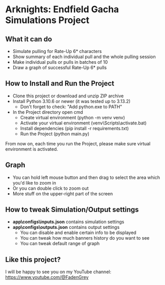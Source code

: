 # Arknights: Endfield Gacha Simulations Project

## What it can do

- Simulate pulling for Rate-Up 6* characters
- Show summary of each individual pull and the whole pulling session
- Make individual pulls or pulls in batches of 10
- Draw a graph of successful Rate-Up 6* pulls

## How to Install and Run the Project

- Clone this project or download and unzip ZIP archive
- Install Python 3.10.6 or newer (it was tested up to 3.13.2)
    - Don't forget to check: "Add python.exe to PATH"
- In the Project directory open cmd
    - Create virtual environment (python -m venv venv)
    - Activate your virtual environment (venv\Scripts\activate.bat)
    - Install dependencies (pip install -r requirements.txt)
    - Run the Project (python main.py)

From now on, each time you run the Project, please make sure virtual environment is activated.

## Graph

- You can hold left mouse button and then drag to select the area which you'd like to zoom in
- Or you can double click to zoom out
- More stuff on the upper-right part of the screen

## How to tweak Simulation/Output settings

- **app\configs\inputs.json** contains simulation settings
- **app\configs\outputs.json** contains output settings
    - You can disable and enable certain info to be displayed
    - You can tweak how much banners history do you want to see
    - You can tweak default range of graph

## Like this project?

I will be happy to see you on my YouTube channel: https://www.youtube.com/@FadenGrey